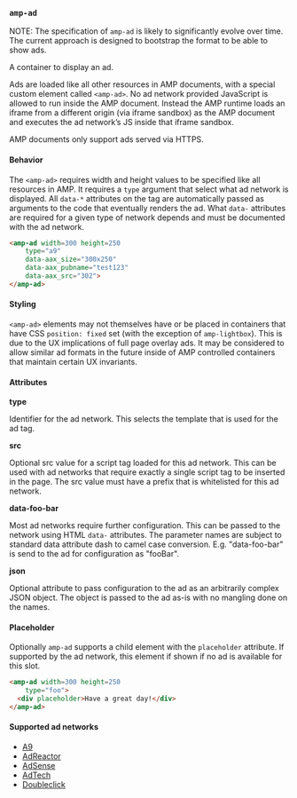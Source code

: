 ### <a name="amp-ad"></a> `amp-ad`

NOTE: The specification of `amp-ad` is likely to significantly evolve over time. The current approach is designed to bootstrap the format to be able to show ads.

A container to display an ad.

Ads are loaded like all other resources in AMP documents, with a special
custom element called `<amp-ad>`. No ad network provided JavaScript is allowed to run inside the AMP document. Instead the AMP runtime loads an iframe from a
different origin (via iframe sandbox) as the AMP document and executes the ad
network’s JS inside that iframe sandbox.
<!---
Copyright 2015 The AMP HTML Authors. All Rights Reserved.

Licensed under the Apache License, Version 2.0 (the "License");
you may not use this file except in compliance with the License.
You may obtain a copy of the License at

      http://www.apache.org/licenses/LICENSE-2.0

Unless required by applicable law or agreed to in writing, software
distributed under the License is distributed on an "AS-IS" BASIS,
WITHOUT WARRANTIES OR CONDITIONS OF ANY KIND, either express or implied.
See the License for the specific language governing permissions and
limitations under the License.
-->

AMP documents only support ads served via HTTPS.

#### Behavior

The `<amp-ad>` requires width and height values to be specified like all
resources in AMP. It requires a `type` argument that select what ad network is displayed. All `data-*` attributes on the tag are automatically passed as arguments to the code that eventually renders the ad. What `data-` attributes are required for a given type of network depends and must be documented with the ad network.
```html
<amp-ad width=300 height=250
    type="a9"
    data-aax_size="300x250"
    data-aax_pubname="test123"
    data-aax_src="302">
</amp-ad>
```

#### Styling

`<amp-ad>` elements may not themselves have or be placed in containers that have CSS `position: fixed` set (with the exception of `amp-lightbox`).
This is due to the UX implications of full page overlay ads. It may be considered to allow similar ad formats in the future inside of AMP controlled containers that maintain certain UX invariants.

#### Attributes

**type**

Identifier for the ad network. This selects the template that is used for the ad tag.

**src**

Optional src value for a script tag loaded for this ad network. This can be used with ad networks that require exactly a single script tag to be inserted in the page. The src value must have a prefix that is whitelisted for this ad network.

**data-foo-bar**

Most ad networks require further configuration. This can be passed to the network using HTML `data-` attributes. The parameter names are subject to standard data attribute dash to camel case conversion. E.g. "data-foo-bar" is send to the ad for configuration as "fooBar".

**json**

Optional attribute to pass configuration to the ad as an arbitrarily complex JSON object. The object is passed to the ad as-is with no mangling done on the names.

#### Placeholder

Optionally `amp-ad` supports a child element with the `placeholder` attribute. If supported by the ad network, this element if shown if no ad is available for this slot.
```html
<amp-ad width=300 height=250
    type="foo">
  <div placeholder>Have a great day!</div>
</amp-ad>
```
#### Supported ad networks

- [A9](../ads/a9.md)
- [AdReactor](../ads/adreactor.md)
- [AdSense](../ads/adsense.md)
- [AdTech](../ads/adtech.md)
- [Doubleclick](../ads/doubleclick.md)
